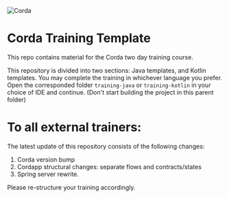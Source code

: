![Corda](https://www.corda.net/wp-content/uploads/2016/11/fg005_corda_b.png)

# Corda Training Template
This repo contains material for the Corda two day training course. 

This repository is divided into two sections: Java templates, and Kotlin templates. You may complete the training in whichever language you prefer. 
Open the corresponded folder `training-java` or `training-kotlin` in your choice of IDE and continue. (Don't start building the project in this parent folder)

# To all external trainers:
The latest update of this repository consists of the following changes: 
1. Corda version bump
2. Cordapp structural changes: separate flows and contracts/states
3. Spring server rewrite. 

Please re-structure your training accordingly. 

